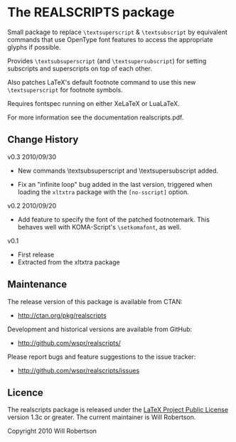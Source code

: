 The REALSCRIPTS package
=======================

Small package to replace `\textsuperscript` & `\textsubscript`
by equivalent commands that use OpenType font features
to access the appropriate glyphs if possible.

Provides `\textsubsuperscript` (and `\textsupersubscript`) for
setting subscripts and superscripts on top of each other.

Also patches LaTeX's default footnote command to use this
new `\textsuperscript` for footnote symbols.

Requires fontspec running on either XeLaTeX or LuaLaTeX.

For more information see the documentation realscripts.pdf.

Change History
--------------

v0.3  2010/09/30

 * New commands \textsubsuperscript and \textsupersubscript added.

 * Fix an "infinite loop" bug added in the last version, triggered
   when loading the `xltxtra` package with the `[no-sscript]` option.


v0.2  2010/09/20

 * Add feature to specify the font of the patched footnotemark.
   This behaves well with KOMA-Script's `\setkomafont`, as well.

v0.1

 * First release
 * Extracted from the xltxtra package
 
Maintenance
-----------

The release version of this package is available from CTAN:  

* <http://ctan.org/pkg/realscripts>

Development and historical versions are available from GitHub:

* <http://github.com/wspr/realscripts/>

Please report bugs and feature suggestions to the issue tracker:

* <http://github.com/wspr/realscripts/issues>

Licence
-------

The realscripts package is released under the
[LaTeX Project Public License](http://www.latex-project.org/lppl/)
version 1.3c or greater. The current maintainer is Will Robertson.

Copyright 2010 Will Robertson

